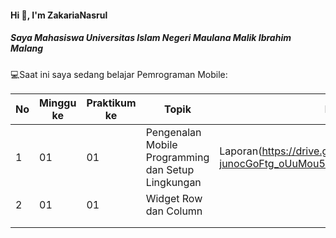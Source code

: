 #### Hi 👋, I'm ZakariaNasrul
##### Saya Mahasiswa Universitas Islam Negeri Maulana Malik Ibrahim Malang

💻Saat ini saya sedang belajar Pemrograman Mobile:

| No  | Minggu ke  | Praktikum ke  | Topik  | Laporan | Repo |
| ------------ | ------------ | ------------ | ------------ | ------------ | ------------ | 
|  1 | 01  | 01  | Pengenalan Mobile Programming dan Setup Lingkungan  | Laporan(https://drive.google.com/file/d/1fLLLMwQl-junocGoFtg_oUuMou5XUJtu/view?usp=sharing) | Repo(https://github.com/ZakariaNasrul/Mobile_Modul1.git) |
|  2 | 01  | 01  | Widget Row dan Column |  | |
|   |   |   |  | | |
|   |   |   |  | | |

